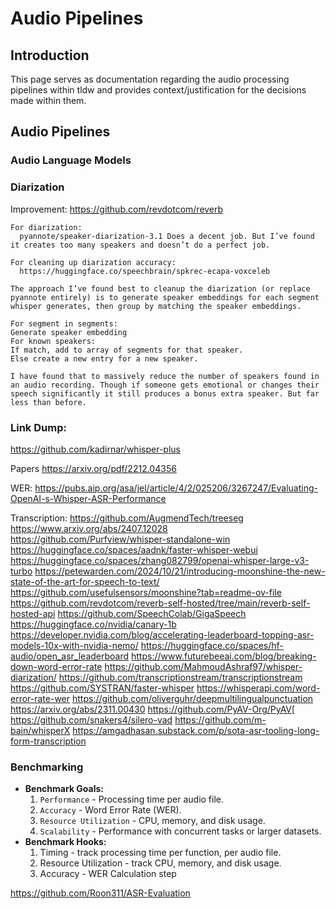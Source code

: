 # Audio Pipelines

## Introduction
This page serves as documentation regarding the audio processing pipelines within tldw and provides context/justification for the decisions made within them.


## Audio Pipelines



### Audio Language Models


### Diarization
Improvement: https://github.com/revdotcom/reverb

```
For diarization:
  pyannote/speaker-diarization-3.1 Does a decent job. But I’ve found it creates too many speakers and doesn’t do a perfect job.

For cleaning up diarization accuracy:
  https://huggingface.co/speechbrain/spkrec-ecapa-voxceleb

The approach I’ve found best to cleanup the diarization (or replace pyannote entirely) is to generate speaker embeddings for each segment whisper generates, then group by matching the speaker embeddings.

For segment in segments:
Generate speaker embedding
For known speakers:
If match, add to array of segments for that speaker.
Else create a new entry for a new speaker.

I have found that to massively reduce the number of speakers found in an audio recording. Though if someone gets emotional or changes their speech significantly it still produces a bonus extra speaker. But far less than before.
```

### Link Dump:
https://github.com/kadirnar/whisper-plus

Papers
https://arxiv.org/pdf/2212.04356

WER:
https://pubs.aip.org/asa/jel/article/4/2/025206/3267247/Evaluating-OpenAI-s-Whisper-ASR-Performance

Transcription:
https://github.com/AugmendTech/treeseg
https://www.arxiv.org/abs/2407.12028
https://github.com/Purfview/whisper-standalone-win
https://huggingface.co/spaces/aadnk/faster-whisper-webui
https://huggingface.co/spaces/zhang082799/openai-whisper-large-v3-turbo
https://petewarden.com/2024/10/21/introducing-moonshine-the-new-state-of-the-art-for-speech-to-text/
https://github.com/usefulsensors/moonshine?tab=readme-ov-file
https://github.com/revdotcom/reverb-self-hosted/tree/main/reverb-self-hosted-api
https://github.com/SpeechColab/GigaSpeech
https://huggingface.co/nvidia/canary-1b
https://developer.nvidia.com/blog/accelerating-leaderboard-topping-asr-models-10x-with-nvidia-nemo/
https://huggingface.co/spaces/hf-audio/open_asr_leaderboard
https://www.futurebeeai.com/blog/breaking-down-word-error-rate
https://github.com/MahmoudAshraf97/whisper-diarization/
https://github.com/transcriptionstream/transcriptionstream
https://github.com/SYSTRAN/faster-whisper
https://whisperapi.com/word-error-rate-wer
https://github.com/oliverguhr/deepmultilingualpunctuation
https://arxiv.org/abs/2311.00430
https://github.com/PyAV-Org/PyAV[
https://github.com/snakers4/silero-vad
https://github.com/m-bain/whisperX
https://amgadhasan.substack.com/p/sota-asr-tooling-long-form-transcription




### Benchmarking
- **Benchmark Goals:**
    1. `Performance` - Processing time per audio file.
    2. `Accuracy` - Word Error Rate (WER).
    3. `Resource Utilization` - CPU, memory, and disk usage.
    4. `Scalability` - Performance with concurrent tasks or larger datasets.
- **Benchmark Hooks:**
    1. Timing - track processing time per function, per audio file. 
    2. Resource Utilization - track CPU, memory, and disk usage.
    3. Accuracy - WER Calculation step


https://github.com/Roon311/ASR-Evaluation